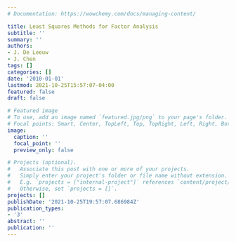 ```yaml
---
# Documentation: https://wowchemy.com/docs/managing-content/

title: Least Squares Methods for Factor Analysis
subtitle: ''
summary: ''
authors:
- J. De Leeuw
- J. Chen
tags: []
categories: []
date: '2010-01-01'
lastmod: 2021-10-25T15:57:07-04:00
featured: false
draft: false

# Featured image
# To use, add an image named `featured.jpg/png` to your page's folder.
# Focal points: Smart, Center, TopLeft, Top, TopRight, Left, Right, BottomLeft, Bottom, BottomRight.
image:
  caption: ''
  focal_point: ''
  preview_only: false

# Projects (optional).
#   Associate this post with one or more of your projects.
#   Simply enter your project's folder or file name without extension.
#   E.g. `projects = ["internal-project"]` references `content/project/deep-learning/index.md`.
#   Otherwise, set `projects = []`.
projects: []
publishDate: '2021-10-25T19:57:07.686984Z'
publication_types:
- '3'
abstract: ''
publication: ''
---
```

